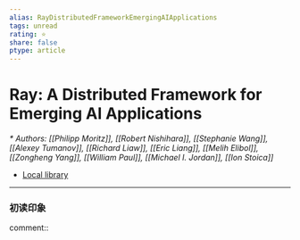 ```yaml
---
alias: RayDistributedFrameworkEmergingAIApplications
tags: unread
rating: ⭐
share: false
ptype: article
---
```


# Ray: A Distributed Framework for Emerging AI Applications
<cite>* Authors: [[Philipp Moritz]], [[Robert Nishihara]], [[Stephanie Wang]], [[Alexey Tumanov]], [[Richard Liaw]], [[Eric Liang]], [[Melih Elibol]], [[Zongheng Yang]], [[William Paul]], [[Michael I. Jordan]], [[Ion Stoica]]</cite>


* [Local library](zotero://select/items/1_6W99L5M5)

***

### 初读印象

comment:: 


